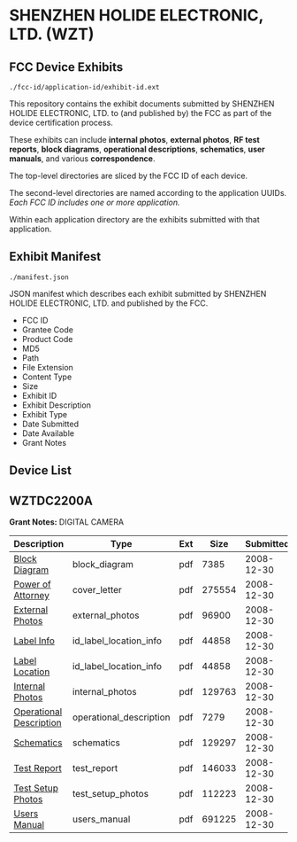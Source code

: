 # SHENZHEN HOLIDE ELECTRONIC, LTD. (WZT)
## FCC Device Exhibits

```
./fcc-id/application-id/exhibit-id.ext
```

This repository contains the exhibit documents submitted by SHENZHEN HOLIDE ELECTRONIC, LTD. to (and published by) the FCC as part of the device certification process.

These exhibits can include **internal photos**, **external photos**, **RF test reports**, **block diagrams**, **operational descriptions**, **schematics**, **user manuals**, and various **correspondence**.

The top-level directories are sliced by the FCC ID of each device.

The second-level directories are named according to the application UUIDs. *Each FCC ID includes one or more application.*

Within each application directory are the exhibits submitted with that application. 

## Exhibit Manifest

```
./manifest.json
```

JSON manifest which describes each exhibit submitted by SHENZHEN HOLIDE ELECTRONIC, LTD. and published by the FCC.

- FCC ID
- Grantee Code
- Product Code
- MD5
- Path
- File Extension
- Content Type
- Size
- Exhibit ID
- Exhibit Description
- Exhibit Type
- Date Submitted
- Date Available
- Grant Notes

## Device List
## WZTDC2200A
**Grant Notes:** DIGITAL CAMERA

| Description | Type | Ext | Size | Submitted | Available |
| ----------- | ---- | --- | ---- | --------- | --------- |
| [Block Diagram](WZTDC2200A/a39497999a6108af500221b730ffc259/951267.pdf) | block_diagram | pdf | 7385 | 2008-12-30 | 2008-12-30 |
| [Power of Attorney](WZTDC2200A/a39497999a6108af500221b730ffc259/1050918.pdf) | cover_letter | pdf | 275554 | 2008-12-30 | 2008-12-30 |
| [External Photos](WZTDC2200A/a39497999a6108af500221b730ffc259/1050909.pdf) | external_photos | pdf | 96900 | 2008-12-30 | 2008-12-30 |
| [Label Info](WZTDC2200A/a39497999a6108af500221b730ffc259/1050911.pdf) | id_label_location_info | pdf | 44858 | 2008-12-30 | 2008-12-30 |
| [Label Location](WZTDC2200A/a39497999a6108af500221b730ffc259/1050911.pdf) | id_label_location_info | pdf | 44858 | 2008-12-30 | 2008-12-30 |
| [Internal Photos](WZTDC2200A/a39497999a6108af500221b730ffc259/1050910.pdf) | internal_photos | pdf | 129763 | 2008-12-30 | 2008-12-30 |
| [Operational Description](WZTDC2200A/a39497999a6108af500221b730ffc259/951268.pdf) | operational_description | pdf | 7279 | 2008-12-30 | 2008-12-30 |
| [Schematics](WZTDC2200A/a39497999a6108af500221b730ffc259/1050914.pdf) | schematics | pdf | 129297 | 2008-12-30 | 2008-12-30 |
| [Test Report](WZTDC2200A/a39497999a6108af500221b730ffc259/1050915.pdf) | test_report | pdf | 146033 | 2008-12-30 | 2008-12-30 |
| [Test Setup Photos](WZTDC2200A/a39497999a6108af500221b730ffc259/1050916.pdf) | test_setup_photos | pdf | 112223 | 2008-12-30 | 2008-12-30 |
| [Users Manual](WZTDC2200A/a39497999a6108af500221b730ffc259/1050917.pdf) | users_manual | pdf | 691225 | 2008-12-30 | 2008-12-30 |
